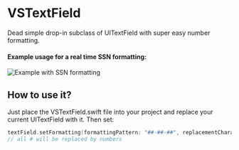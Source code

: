 # VSTextField
Dead simple drop-in subclass of UITextField with super easy number formatting.

#### Example usage for a real time SSN formatting:

![Example with SSN formatting](http://vojtastavik.com//images/2015-03-29/vstextfield-example1.gif)

## How to use it?
Just place the VSTextField.swift file into your project and replace your current UITextField with it. Then set:

```swift
textField.setFormatting(formattingPattern: "##-##-##", replacementCharacter: "#")  
// all # will be replaced by numbers
```

